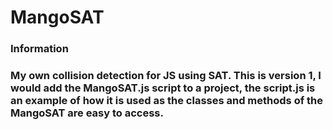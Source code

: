 <h1>MangoSAT</h1>
<h3>Information<h3>
My own collision detection for JS using SAT.
This is version 1, I would add the MangoSAT.js script to a project, the script.js is an example of how it is used as the classes and methods of the MangoSAT are easy to access.
